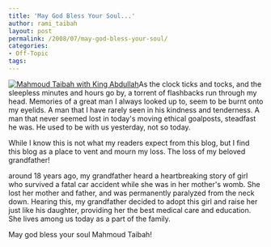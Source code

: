 ```yaml
---
title: 'May God Bless Your Soul...'
author: rami_taibah
layout: post
permalink: /2008/07/may-god-bless-your-soul/
categories:
- Off-Topic
tags: 
---
```


[![Mahmoud Taibah with King Abdullah](/blog/wp-content/uploads/2008/07/mahmoud-taibah-king-abdullah-300x181.jpg)](http://192.168.1.33/blog2/wp-content/uploads/2008/07/mahmoud-taibah-king-abdullah.jpg)As the clock ticks and tocks, and the sleepless minutes and hours go by, a torrent of flashbacks run through my head. Memories of a great man I always looked up to, seem to be burnt onto my eyelids. A man that I have rarely seen in his kindness and tenderness. A man that never seemed lost in today's moving ethical goalposts, steadfast he was. He used to be with us yesterday, not so today.

While I know this is not what my readers expect from this blog, but I find this blog as a place to vent and mourn my loss. The loss of my beloved grandfather!

around 18 years ago, my grandfather heard a heartbreaking story of girl who survived a fatal car accident while she was in her mother's womb. She lost her mother and father, and was permanently paralyzed from the neck down. Hearing this, my grandfather decided to adopt this girl and raise her just like his daughter, providing her the best medical care and education. She lives among us today as a part of the family.

May god bless your soul Mahmoud Taibah!
